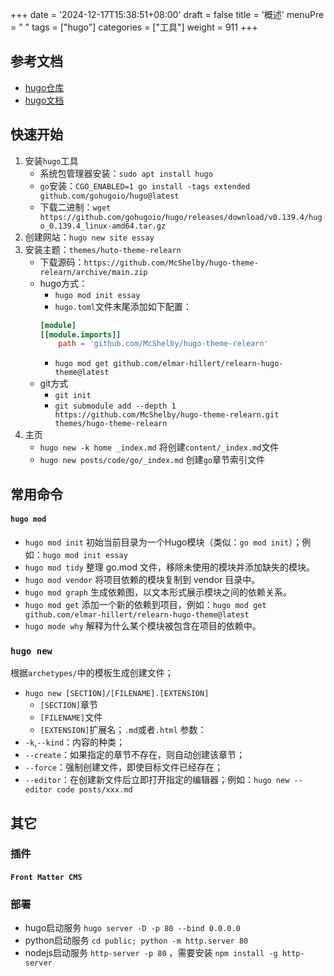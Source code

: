 +++
date = '2024-12-17T15:38:51+08:00'
draft = false
title = '概述'
menuPre = "<i class='fa-solid fa-bars'></i> "
tags = ["hugo"]
categories = ["工具"]
weight = 911
+++


## 参考文档
* [hugo仓库](https://github.com/gohugoio/hugo)
* [hugo文档](https://gohugo.io/)

## 快速开始

1. 安装`hugo`工具
    * 系统包管理器安装：`sudo apt install hugo`
    * `go`安装：`CGO_ENABLED=1 go install -tags extended github.com/gohugoio/hugo@latest`
    * 下载二进制：`wget https://github.com/gohugoio/hugo/releases/download/v0.139.4/hugo_0.139.4_linux-amd64.tar.gz`
2. 创建网站：`hugo new site essay`
3. 安装主题：`themes/huto-theme-relearn`
    * 下载源码：`https://github.com/McShelby/hugo-theme-relearn/archive/main.zip`
    * hugo方式：
        * `hugo mod init essay`
        * `hugo.toml`文件末尾添加如下配置：
        ```toml
        [module]
        [[module.imports]]
            path = 'github.com/McShelby/hugo-theme-relearn'
        ```
        * `hugo mod get github.com/elmar-hillert/relearn-hugo-theme@latest`
    * git方式
        * `git init`
        * `git submodule add --depth 1 https://github.com/McShelby/hugo-theme-relearn.git themes/hugo-theme-relearn`
4. 主页
    * `hugo new -k home _index.md` 将创建`content/_index.md`文件
    * `hugo new posts/code/go/_index.md` 创建`go`章节索引文件

## 常用命令

#### `hugo mod`
* `hugo mod init` 初始当前目录为一个Hugo模块（类似：`go mod init`）；例如：`hugo mod init essay`
* `hugo mod tidy` 整理 go.mod 文件，移除未使用的模块并添加缺失的模块。
* `hugo mod vendor` 将项目依赖的模块复制到 vendor 目录中。
* `hugo mod graph` 生成依赖图，以文本形式展示模块之间的依赖关系。
* `hugo mod get` 添加一个新的依赖到项目，例如：`hugo mod get github.com/elmar-hillert/relearn-hugo-theme@latest`
* `hugo mode why` 解释为什么某个模块被包含在项目的依赖中。

### `hugo new`
根据`archetypes/`中的模板生成创建文件；
* `hugo new [SECTION]/[FILENAME].[EXTENSION]`
    * `[SECTION]`章节
    * `[FILENAME]`文件
    * `[EXTENSION]`扩展名；`.md`或者`.html`
参数：
* `-k`,`--kind`：内容的种类；
* `--create`：如果指定的章节不存在，则自动创建该章节；
* `--force`：强制创建文件，即使目标文件已经存在；
* `--editor`：在创建新文件后立即打开指定的编辑器；例如：`hugo new --editor code posts/xxx.md`


## 其它
### 插件
#### `Front Matter CMS`

### 部署
* hugo启动服务 `hugo server -D -p 80 --bind 0.0.0.0`
* python启动服务 `cd public; python -m http.server 80`
* nodejs启动服务 `http-server -p 80` ，需要安装 `npm install -g http-server`